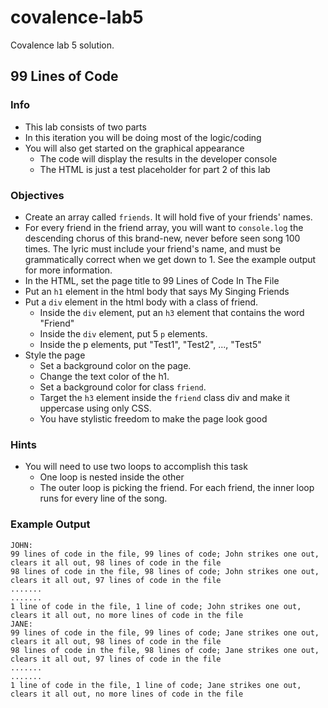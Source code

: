 # covalence-lab5
Covalence lab 5 solution.

## 99 Lines of Code

### Info
* This lab consists of two parts
* In this iteration you will be doing most of the logic/coding
* You will also get started on the graphical appearance
    * The code will display the results in the developer console
    * The HTML is just a test placeholder for part 2 of this lab

### Objectives
* Create an array called `friends`. It will hold five of your friends' names.
* For every friend in the friend array, you will want to `console.log` the descending chorus of this brand-new, never before seen song 100 times. The lyric must include your friend's name, and must be grammatically correct when we get down to 1. See the example output for more information.
* In the HTML, set the page title to 99 Lines of Code In The File
* Put an `h1` element in the html body that says My Singing Friends
* Put a `div` element in the html body with a class of friend.
    * Inside the `div` element, put an `h3` element that contains the word "Friend"
    * Inside the `div` element, put 5 `p` elements.
    * Inside the p elements, put "Test1", "Test2", ..., "Test5"
* Style the page
    * Set a background color on the page.
    * Change the text color of the h1.
    * Set a background color for class `friend`.
    * Target the `h3` element inside the `friend` class div and make it uppercase using only CSS.
    * You have stylistic freedom to make the page look good

### Hints
* You will need to use two loops to accomplish this task
    * One loop is nested inside the other
    * The outer loop is picking the friend. For each friend, the inner loop runs for every line of the song.

### Example Output

```
JOHN:
99 lines of code in the file, 99 lines of code; John strikes one out, clears it all out, 98 lines of code in the file
98 lines of code in the file, 98 lines of code; John strikes one out, clears it all out, 97 lines of code in the file
.......
.......
1 line of code in the file, 1 line of code; John strikes one out, clears it all out, no more lines of code in the file
JANE:
99 lines of code in the file, 99 lines of code; Jane strikes one out, clears it all out, 98 lines of code in the file
98 lines of code in the file, 98 lines of code; Jane strikes one out, clears it all out, 97 lines of code in the file
.......
.......
1 line of code in the file, 1 line of code; Jane strikes one out, clears it all out, no more lines of code in the file
```
